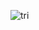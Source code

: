 ![tri](https://user-images.githubusercontent.com/71239431/95930700-c664a800-0d8c-11eb-9234-eb620092046a.JPG)

